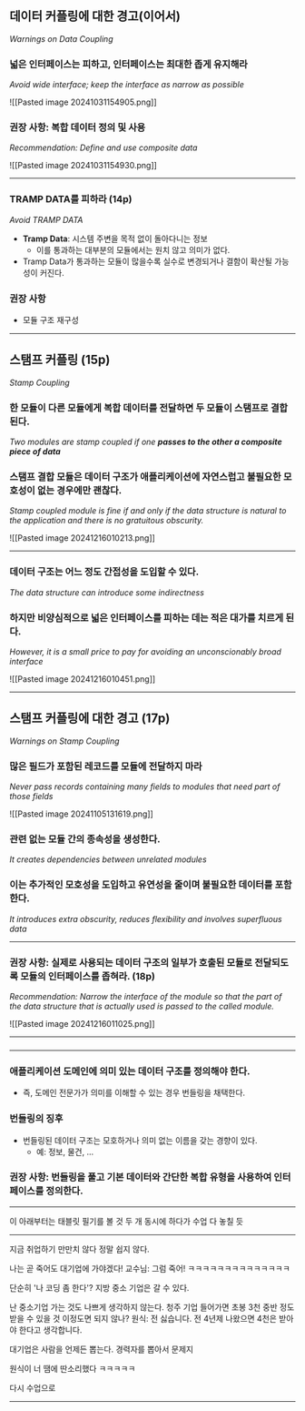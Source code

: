 ## 데이터 커플링에 대한 경고(이어서)
*Warnings on Data Coupling*
### 넓은 인터페이스는 피하고, 인터페이스는 최대한 좁게 유지해라
*Avoid wide interface; keep the interface as narrow as possible*

![[Pasted image 20241031154905.png]]


### 권장 사항: 복합 데이터 정의 및 사용
*Recommendation: Define and use composite data*

![[Pasted image 20241031154930.png]]

---
### TRAMP DATA를 피하라 (14p)
*Avoid TRAMP DATA*
- **Tramp Data**: 시스템 주변을 목적 없이 돌아다니는 정보
	- 이를 통과하는 대부분의 모듈에서는 원치 않고 의미가 없다.
- Tramp Data가 통과하는 모듈이 많을수록 실수로 변경되거나 결함이 확산될 가능성이 커진다.

### 권장 사항
- 모듈 구조 재구성

---
## 스탬프 커플링 (15p)
*Stamp Coupling*

### 한 모듈이 **다른 모듈에게 복합 데이터를 전달**하면 두 모듈이 스탬프로 결합된다.
*Two modules are stamp coupled if one **passes to the other a composite piece of data***

### 스탬프 결합 모듈은 데이터 구조가 애플리케이션에 자연스럽고 불필요한 모호성이 없는 경우에만 괜찮다.
*Stamp coupled module is fine if and only if the data structure is natural to the application and there is no gratuitous obscurity.*

![[Pasted image 20241216010213.png]]

---
### 데이터 구조는 어느 정도 간접성을 도입할 수 있다.
*The data structure can introduce some indirectness*

### 하지만 비양심적으로 넓은 인터페이스를 피하는 데는 적은 대가를 치르게 된다.
*However, it is a small price to pay for avoiding an unconscionably broad interface*

![[Pasted image 20241216010451.png]]

---
## 스탬프 커플링에 대한 경고 (17p)
*Warnings on Stamp Coupling*

### 많은 필드가 포함된 레코드를 모듈에 전달하지 마라
*Never pass records containing many fields to modules that need part of those fields*

![[Pasted image 20241105131619.png]]

### 관련 없는 모듈 간의 종속성을 생성한다.
*It creates dependencies between unrelated modules*

### 이는 추가적인 모호성을 도입하고 유연성을 줄이며 불필요한 데이터를 포함한다.
*It introduces extra obscurity, reduces flexibility and involves superfluous data*

---
### 권장 사항: 실제로 사용되는 데이터 구조의 일부가 호출된 모듈로 전달되도록 모듈의 인터페이스를 좁혀라. (18p)
*Recommendation: Narrow the interface of the module so that the part of the data structure that is actually used is passed to the called module.*

![[Pasted image 20241216011025.png]]

---
### 



---
### 애플리케이션 도메인에 의미 있는 데이터 구조를 정의해야 한다. 
- 즉, 도메인 전문가가 의미를 이해할 수 있는 경우 번들링을 채택한다.

### 번들링의 징후
- 번들링된 데이터 구조는 모호하거나 의미 없는 이름을 갖는 경향이 있다. 
	- 예: 정보, 물건, ...

### 권장 사항: 번들링을 풀고 기본 데이터와 간단한 복합 유형을 사용하여 인터페이스를 정의한다.

---
이 아래부터는 태블릿 필기를 볼 것
두 개 동시에 하다가 수업 다 놓칠 듯


---
지금 취업하기 만만치 않다
정말 쉽지 않다.

나는 곧 죽어도 대기업에 가야겠다!
교수님: 그럼 죽어!
ㅋㅋㅋㅋㅋㅋㅋㅋㅋㅋㅋㅋㅋㅋ

단순히 '나 코딩 좀 한다'?
지방 중소 기업은 갈 수 있다.

난 중소기업 가는 것도 나쁘게 생각하지 않는다.
청주 기업 들어가면 초봉 3천 중반 정도 받을 수 있을 것
이정도면 되지 않나?
원식: 전 싫습니다. 전 4년제 나왔으면 4천은 받아야 한다고 생각합니다.

대기업은 사람을 언제든 뽑는다.
경력자를 뽑아서 문제지

원식이 너 땜에 딴소리했다 ㅋㅋㅋㅋㅋ

다시 수업으로

---


